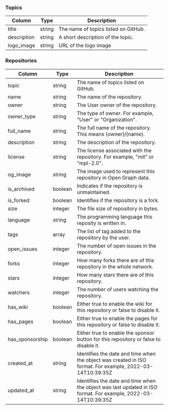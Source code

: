 ### Topics

| Column        | Type          | Description                          |
| ------------- | ------------- | ------------------------------------ |
| title         | string        | The name of topics listed on GitHub. |
| description   | string        | A short description of the topic.    |
| logo_image    | string        | URL of the logo image                |

### Repositories


| Column          | Type          | Description                                                                                                    |
| --------------- | ------------- | -------------------------------------------------------------------------------------------------------------- |
| topic           | string        | The name of topics listed on GitHub.                                                                           |
| name            | string        | The name of the repository.                                                                                    |
| owner           | string        | The User owner of the repository.                                                                              |
| owner_type      | string        | The type of owner. For example, "User" or "Organization".                                                      |
| full_name       |	string       	| The full name of the repository. This means {owner}/{name}.                                                    |
| description     |	string        | The description of the repository.                                                                             |
| license         |	string        | The license associated with the repository. For example, "mit" or "mpl-2.0".                                   |
| og_image        |	string        | The image used to represent this repository in Open Graph data.                                                |
| is_archived	    | boolean	      | Indicates if the repository is unmaintained.                                                                   |
| is_forked       |	boolean	      | Identifies if the repository is a fork.                                                                        |
| size	          | integer       |	The file size of repository in bytes.                                                                          |
| language	      | string        | The programming language this reposity is written in.                                                          |
| tags            |	array         |	The list of tag added to the repository by the user.                                                           |
| open_issues     |	integer       | The number of open issues in the repository.                                                                   |
| forks           |	integer       |	How many forks there are of this repository in the whole network.                                              |
| stars           |	integer       |	How many stars there are of this repository.                                                                   |
| watchers        |	integer       |	The number of users watching the repository.                                                                   |
| has_wiki        |	boolean       |	Either true to enable the wiki for this repository or false to disable it.                                     |
| has_pages       |	boolean       |	Either true to enable the pages for this repository or false to disable it.                                    |
| has_sponsorship |	boolean       |	Either true to enable the sponsor button for this repository or false to disable it.                           |
| created_at	    | string        |	Identifies the date and time when the object was created in ISO format. For example, 2022-03-14T10:39:35Z      |
| updated_at	    | string        |	Identifies the date and time when the object was last updated in ISO format. For example, 2022-03-14T10:39:35Z |

